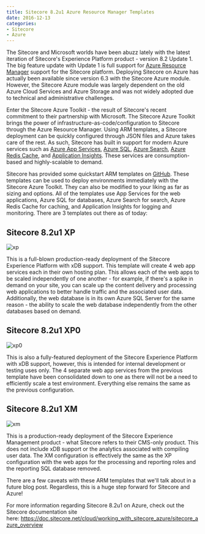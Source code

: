 ```yaml
---
title: Sitecore 8.2u1 Azure Resource Manager Templates
date: 2016-12-13
categories: 
- Sitecore
- Azure
---
```


The Sitecore and Microsoft worlds have been abuzz lately with the latest iteration of Sitecore's Experience Platform product - version 8.2 Update 1. The big feature update with Update 1 is full support for [Azure Resource Manager](https://azure.microsoft.com/en-us/features/resource-manager/) support for the Sitecore platform. Deploying Sitecore on Azure has actually been available since version 6.3 with the Sitecore Azure module. However, the Sitecore Azure module was largely dependent on the old Azure Cloud Services and Azure Storage and was not widely adopted due to technical and administrative challenges.

Enter the Sitecore Azure Toolkit - the result of Sitecore's recent commitment to their partnership with Microsoft. The Sitecore Azure Toolkit brings the power of infrastructure-as-code/configuration to Sitecore through the Azure Resource Manager. Using ARM templates, a Sitecore deployment can be quickly configured through JSON files and Azure takes care of the rest. As such, Sitecore has built in support for modern Azure services such as [Azure App Services](https://azure.microsoft.com/en-us/services/app-service/), [Azure SQL](https://azure.microsoft.com/en-us/services/sql-database/), [Azure Search](https://azure.microsoft.com/en-us/services/search/), [Azure Redis Cache](https://azure.microsoft.com/en-us/services/cache/), and [Application Insights](https://azure.microsoft.com/en-us/services/application-insights/). These services are consumption-based and highly-scalable to demand.

Sitecore has provided some quickstart ARM templates on [GitHub](https://github.com/Sitecore/Sitecore-Azure-Quickstart-Templates). These templates can be used to deploy environments immediately with the Sitecore Azure Toolkit. They can also be modified to your liking as far as sizing and options. All of the templates use App Services for the web applications, Azure SQL for databases, Azure Search for search, Azure Redis Cache for caching, and Application Insights for logging and monitoring. There are 3 templates out there as of today:

## Sitecore 8.2u1 XP

![xp](/content/images/2018/04/xp.jpg)

This is a full-blown production-ready deployment of the Sitecore Experience Platform with xDB support. This template will create 4 web app services each in their own hosting plan. This allows each of the web apps to be scaled independently of one another - for example, if there's a spike in demand on your site, you can scale up the content delivery and processing web applications to better handle traffic and the associated user data. Additionally, the web database is in its own Azure SQL Server for the same reason - the ability to scale the web database independently from the other databases based on demand.

## Sitecore 8.2u1 XP0

![xp0](/content/images/2018/04/xp0.jpg)

This is also a fully-featured deployment of the Sitecore Experience Platform with xDB support, however, this is intended for internal development or testing uses only. The 4 separate web app services from the previous template have been consolidated down to one as there will not be a need to efficiently scale a test environment. Everything else remains the same as the previous configuration.

## Sitecore 8.2u1 XM

![xm](/content/images/2018/04/xm.jpg)

This is a production-ready deployment of the Sitecore Experience Management product - what Sitecore refers to their CMS-only product. This does not include xDB support or the analytics associated with compiling user data. The XM configuration is effectively the same as the XP configuration with the web apps for the processing and reporting roles and the reporting SQL database removed.

There are a few caveats with these ARM templates that we'll talk about in a future blog post. Regardless, this is a huge step forward for Sitecore and Azure!

For more information regarding Sitecore 8.2u1 on Azure, check out the Sitecore documentation site here: https://doc.sitecore.net/cloud/working_with_sitecore_azure/sitecore_azure_overview

